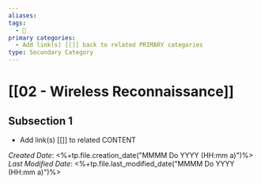 ```yaml
---
aliases: 
tags:
  - 🥈
primary categories:
  - Add link(s) [[]] back to related PRIMARY categories
type: Secondary Category
---
```

# [[02 - Wireless Reconnaissance]]

## Subsection 1
* Add link(s) [[]] to related CONTENT

*Created Date*: <%+tp.file.creation_date("MMMM Do YYYY (HH:mm a)")%>
*Last Modified Date*: <%+tp.file.last_modified_date("MMMM Do YYYY (HH:mm a)")%>
